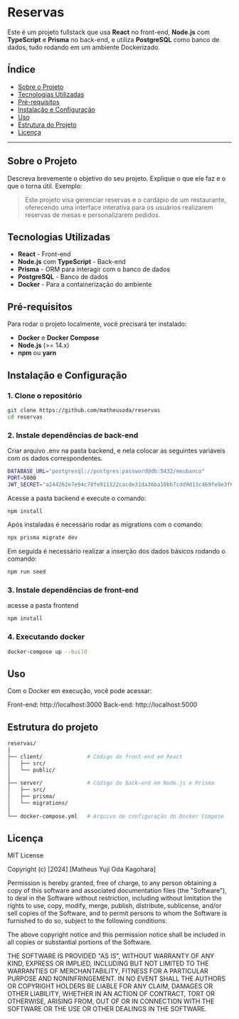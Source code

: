 # Reservas

Este é um projeto fullstack que usa **React** no front-end, **Node.js** com **TypeScript** e **Prisma** no back-end, e utiliza **PostgreSQL** como banco de dados, tudo rodando em um ambiente Dockerizado.

## Índice
- [Sobre o Projeto](#sobre-o-projeto)
- [Tecnologias Utilizadas](#tecnologias-utilizadas)
- [Pré-requisitos](#pré-requisitos)
- [Instalação e Configuração](#instalação-e-configuração)
- [Uso](#uso)
- [Estrutura do Projeto](#estrutura-do-projeto)
- [Licença](#licença)

---

## Sobre o Projeto

Descreva brevemente o objetivo do seu projeto. Explique o que ele faz e o que o torna útil. Exemplo:

> Este projeto visa gerenciar reservas e o cardápio de um restaurante, oferecendo uma interface interativa para os usuários realizarem reservas de mesas e personalizarem pedidos.

## Tecnologias Utilizadas

- **React** - Front-end
- **Node.js** com **TypeScript** - Back-end
- **Prisma** - ORM para interagir com o banco de dados
- **PostgreSQL** - Banco de dados
- **Docker** - Para a containerização do ambiente

## Pré-requisitos

Para rodar o projeto localmente, você precisará ter instalado:

- **Docker** e **Docker Compose**
- **Node.js** (>= 14.x)
- **npm** ou **yarn**

## Instalação e Configuração

### 1. Clone o repositório

```bash
git clone https://github.com/matheusoda/reservas
cd reservas
```

### 2. Instale dependências de back-end 

Criar arquivo .env na pasta backend, e nela colocar as seguintes variáveis com os dados correspondentes.

```bash
DATABASE_URL="postgresql://postgres:password@db:5432/meubanco"
PORT=5000
JWT_SECRET="a244262e7e94c78fe911322cacde31da36ba10bb7cdd9d13c469fe9e3f6a56cc"
```

Acesse a pasta backend e execute o comando:
```bash
npm install
```

Após instaladas é necessário rodar as migrations com o comando:
```bash
npx prisma migrate dev
```

Em seguida é necessário realizar a inserção dos dados básicos rodando o comando:
```bash
npm run seed
```

### 3. Instale dependências de front-end 

acesse a pasta frontend
```bash
npm install
```

### 4. Executando docker

```bash
docker-compose up --build
```

## Uso
Com o Docker em execução, você pode acessar:

Front-end: http://localhost:3000
Back-end: http://localhost:5000


## Estrutura do projeto
```bash
reservas/
│
├── client/              # Código do front-end em React
│   ├── src/
│   └── public/
│
├── server/              # Código do back-end em Node.js e Prisma
│   ├── src/
│   ├── prisma/
│   └── migrations/
│
└── docker-compose.yml   # Arquivo de configuração do Docker Compose
```

## Licença

MIT License

Copyright (c) [2024] [Matheus Yuji Oda Kagohara]

Permission is hereby granted, free of charge, to any person obtaining a copy
of this software and associated documentation files (the "Software"), to deal
in the Software without restriction, including without limitation the rights
to use, copy, modify, merge, publish, distribute, sublicense, and/or sell
copies of the Software, and to permit persons to whom the Software is
furnished to do so, subject to the following conditions:

The above copyright notice and this permission notice shall be included in
all copies or substantial portions of the Software.

THE SOFTWARE IS PROVIDED "AS IS", WITHOUT WARRANTY OF ANY KIND, EXPRESS OR
IMPLIED, INCLUDING BUT NOT LIMITED TO THE WARRANTIES OF MERCHANTABILITY,
FITNESS FOR A PARTICULAR PURPOSE AND NONINFRINGEMENT. IN NO EVENT SHALL THE
AUTHORS OR COPYRIGHT HOLDERS BE LIABLE FOR ANY CLAIM, DAMAGES OR OTHER
LIABILITY, WHETHER IN AN ACTION OF CONTRACT, TORT OR OTHERWISE, ARISING FROM,
OUT OF OR IN CONNECTION WITH THE SOFTWARE OR THE USE OR OTHER DEALINGS IN
THE SOFTWARE.
